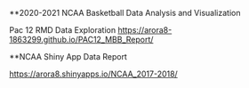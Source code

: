 **2020-2021 NCAA Basketball Data Analysis and Visualization

Pac 12 RMD Data Exploration
https://arora8-1863299.github.io/PAC12_MBB_Report/

**NCAA Shiny App Data Report

https://arora8.shinyapps.io/NCAA_2017-2018/
